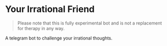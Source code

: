 # Your Irrational Friend

> Please note that this is fully experimental bot and is not a replacement for therapy in any way. 

A telegram bot to challenge your irrational thoughts.
